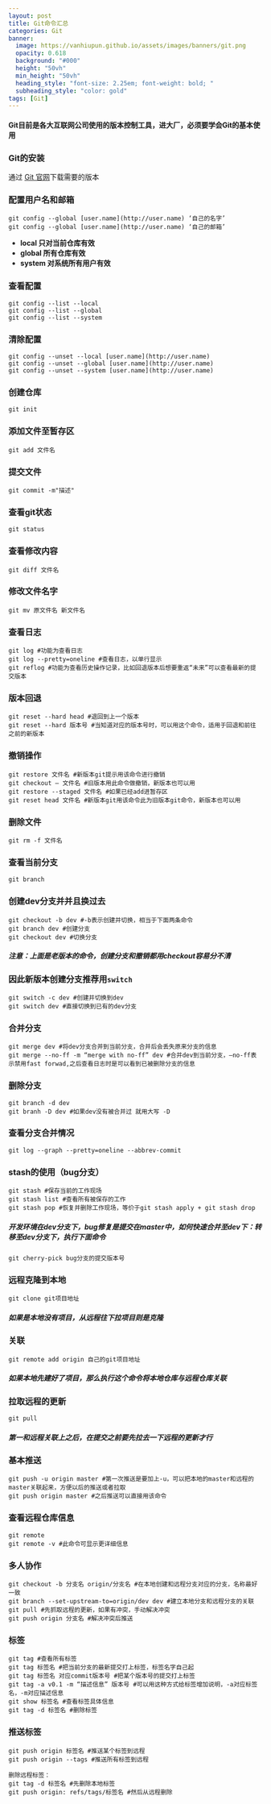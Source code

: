 ```yaml
---
layout: post
title: Git命令汇总
categories: Git
banner:
  image: https://vanhiupun.github.io/assets/images/banners/git.png
  opacity: 0.618
  background: "#000"
  height: "50vh"
  min_height: "50vh"
  heading_style: "font-size: 2.25em; font-weight: bold; "
  subheading_style: "color: gold"
tags: [Git]    
---
```

#### Git目前是各大互联网公司使用的版本控制工具，进大厂，必须要学会Git的基本使用
### Git的安装
通过 [Git 官网](https://git-scm.com/downloads)下载需要的版本 
### 配置用户名和邮箱
```git
git config --global [user.name](http://user.name) ‘自己的名字’
git config --global [user.name](http://user.name) ‘自己的邮箱’
```
* **local 只对当前仓库有效**
* **global 所有仓库有效**
* **system 对系统所有用户有效**

### 查看配置
```git
git config --list --local
git config --list --global
git config --list --system
```
### 清除配置
```git
git config --unset --local [user.name](http://user.name)
git config --unset --global [user.name](http://user.name)
git config --unset --system [user.name](http://user.name)
```
### 创建仓库
```git
git init
```
### 添加文件至暂存区
```git
git add 文件名
```
### 提交文件
```git
git commit -m"描述"
```
### 查看git状态
```git
git status
```
### 查看修改内容
```git
git diff 文件名
```
### 修改文件名字
```git
git mv 原文件名 新文件名
```
### 查看日志
```git
git log #功能为查看日志
git log --pretty=oneline #查看日志，以单行显示
git reflog #功能为查看历史操作记录，比如回退版本后想要重返“未来”可以查看最新的提交版本
```
### 版本回退
```git
git reset --hard head #退回到上一个版本
git reset --hard 版本号 #当知道对应的版本号时，可以用这个命令，适用于回退和前往之前的新版本
```
### 撤销操作
```git
git restore 文件名 #新版本git提示用该命令进行撤销
git checkout – 文件名 #旧版本用此命令做撤销，新版本也可以用
git restore --staged 文件名 #如果已经add进暂存区
git reset head 文件名 #新版本git用该命令此为旧版本git命令，新版本也可以用  
```
### 删除文件
```git
git rm -f 文件名
```
### 查看当前分支
```git
git branch
```
### 创建dev分支并并且换过去
```git
git checkout -b dev #-b表示创建并切换，相当于下面两条命令
git branch dev #创建分支
git checkout dev #切换分支
```
##### 注意：上面是老版本的命令，创建分支和撤销都用checkout容易分不清
### 因此新版本创建分支推荐用`switch`
```git
git switch -c dev #创建并切换到dev
git switch dev #直接切换到已有的dev分支
```
### 合并分支
```git
git merge dev #将dev分支合并到当前分支，合并后会丢失原来分支的信息
git merge --no-ff -m “merge with no-ff” dev #合并dev到当前分支，–no-ff表示禁用fast forwad,之后查看日志时是可以看到已被删除分支的信息
```
### 删除分支
```git
git branch -d dev
git branh -D dev #如果dev没有被合并过 就用大写 -D
```
### 查看分支合并情况
```git
git log --graph --pretty=oneline --abbrev-commit
```
### stash的使用（bug分支）
```git
git stash #保存当前的工作现场
git stash list #查看所有被保存的工作
git stash pop #恢复并删除工作现场，等价于git stash apply + git stash drop
```
##### 开发环境在dev分支下，bug修复是提交在master中，如何快速合并至dev下：转移至dev分支下，执行下面命令
```git
git cherry-pick bug分支的提交版本号
```
### 远程克隆到本地
```git
git clone git项目地址
```
##### 如果是本地没有项目，从远程往下拉项目则是克隆
### 关联
```git
git remote add origin 自己的git项目地址
```
##### 如果本地先建好了项目，那么执行这个命令将本地仓库与远程仓库关联
### 拉取远程的更新
```git
git pull
```
##### 第一和远程关联上之后，在提交之前要先拉去一下远程的更新才行
### 基本推送
```git
git push -u origin master #第一次推送是要加上-u，可以把本地的master和远程的master关联起来，方便以后的推送或者拉取
git push origin master #之后推送可以直接用该命令
```
### 查看远程仓库信息
```git
git remote
git remote -v #此命令可显示更详细信息
```
### 多人协作
```git
git checkout -b 分支名 origin/分支名 #在本地创建和远程分支对应的分支，名称最好一致
git branch --set-upstream-to=origin/dev dev #建立本地分支和远程分支的关联
git pull #先抓取远程的更新，如果有冲突，手动解决冲突
git push origin 分支名 #解决冲突后推送
```
### 标签
```git
git tag #查看所有标签
git tag 标签名 #把当前分支的最新提交打上标签，标签名字自己起
git tag 标签名 对应commit版本号 #把某个版本号的提交打上标签
git tag -a v0.1 -m “描述信息” 版本号 #可以用这种方式给标签增加说明，-a对应标签名，-m对应描述信息
git show 标签名 #查看标签具体信息
git tag -d 标签名 #删除标签
```
### 推送标签
```git
git push origin 标签名 #推送某个标签到远程
git push origin --tags #推送所有标签到远程

删除远程标签：
git tag -d 标签名 #先删除本地标签
git push origin: refs/tags/标签名 #然后从远程删除
```
